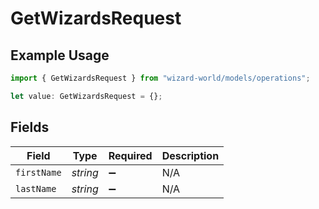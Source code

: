 # GetWizardsRequest

## Example Usage

```typescript
import { GetWizardsRequest } from "wizard-world/models/operations";

let value: GetWizardsRequest = {};
```

## Fields

| Field              | Type               | Required           | Description        |
| ------------------ | ------------------ | ------------------ | ------------------ |
| `firstName`        | *string*           | :heavy_minus_sign: | N/A                |
| `lastName`         | *string*           | :heavy_minus_sign: | N/A                |